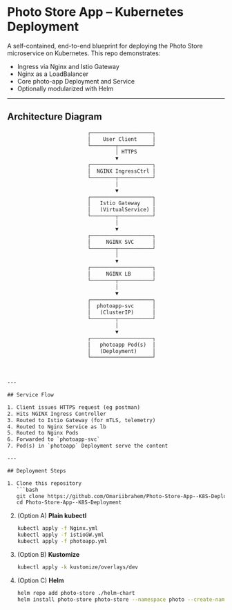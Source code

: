 # Photo Store App – Kubernetes Deployment

A self-contained, end-to-end blueprint for deploying the Photo Store microservice on Kubernetes. This repo demonstrates:

- Ingress via Nginx and Istio Gateway
- Nginx as a LoadBalancer
- Core photo-app Deployment and Service  
- Optionally modularized with Helm 
---

## Architecture Diagram

```txt
                          ┌────────────────────┐
                          │    User Client     │
                          └────────┬───────────┘
                                   │ HTTPS
                                   ▼
                          ┌────────────────────┐
                          │  NGINX IngressCtrl │
                          └────────┬───────────┘
                                   │
                                   ▼
                          ┌────────────────────┐
                          │   Istio Gateway    │
                          │   (VirtualService) │
                          └────────┬───────────┘
                                   │
                                   ▼
                          ┌────────────────────┐
                          │     NGINX SVC      │
                          └────────┬───────────┘
                                   │
                                   ▼
                          ┌────────────────────┐
                          │     NGINX LB       │
                          └────────┬───────────┘
                                   │
                                   ▼
                          ┌────────────────────┐
                          │  photoapp-svc      │
                          │   (ClusterIP)      │
                          └────────┬───────────┘
                                   │
                                   ▼
                          ┌────────────────────┐
                          │   photoapp Pod(s)  │
                          │   (Deployment)     │
                          └────────────────────┘

                                                

---

## Service Flow

1. Client issues HTTPS request (eg postman)
2. Hits NGINX Ingress Controller  
3. Routed to Istio Gateway (for mTLS, telemetry)
4. Routed to Nginx Service as lb
5. Routed to Nginx Pods
6. Forwarded to `photoapp-svc`  
7. Pod(s) in `photoapp` Deployment serve the content  

---

## Deployment Steps

1. Clone this repository  
   ```bash
   git clone https://github.com/Omariibrahem/Photo-Store-App--K8S-Deployment.git
   cd Photo-Store-App--K8S-Deployment
   ```  
2. (Option A) **Plain kubectl**  
   ```bash
   kubectl apply -f Nginx.yml
   kubectl apply -f istioGW.yml
   kubectl apply -f photoapp.yml
   ```  
3. (Option B) **Kustomize**  
   ```bash
   kubectl apply -k kustomize/overlays/dev
   ```  
4. (Option C) **Helm**  
   ```bash
   helm repo add photo-store ./helm-chart
   helm install photo-store photo-store --namespace photo --create-namespace
   ```  

